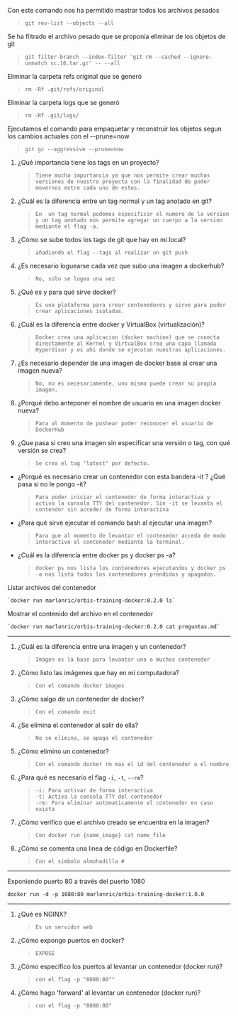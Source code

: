 Con este comando nos ha permitido mastrar todos los archivos pesados
> `git rev-list --objects --all ` 

Se ha filtrado el archivo pesado que se proponia eliminar de los objetos de git
> `git filter-branch --index-filter 'git rm --cached --ignore-unmatch sc.16.tar.gz' -- --all`

Eliminar la carpeta refs original que se generó
> `rm -Rf .git/refs/original`

Eliminar la carpeta logs que se generó
> `rm -Rf .git/logs/`

Ejecutamos el comando para empaquetar y reconstruir los objetos segun los cambios actuales con el --prune=now
> `git gc --aggressive --prune=now`


1. ¿Qué importancia tiene los tags en un proyecto?
    > `Tiene mucha importancia ya que nos permite crear muchas versiones de nuestro proyecto con la finalidad de poder movernos entre cada uno de estos.`  

2. ¿Cuál es la diferencia entre un tag normal y un tag anotado en git?
    > `En  un tag normal podemos especificar el numero de la version y un tag anotado nos permite agregar un cuerpo a la version mediante el flag -a.`

3. ¿Cómo se sube todos los tags de git que hay en mi local?
    > `añadiendo el flag --tags al realizar un git push`

4. ¿Es necesario loguearse cada vez que subo una imagen a dockerhub?
    > `No, solo se logea una vez`

5. ¿Qué es y para qué sirve docker?
    > `Es una plataforma para crear contenedores y sirve para poder crear aplicaciones isoladas.`

6. ¿Cuál es la diferencia entre docker y VirtualBox (virtualización)?
    > `Docker crea una aplicacion (docker machine) que se conecta directamente al Kernel y VirtualBox crea una capa llamada HyperVisor y es ahi donde se ejecutan nuestras aplicaciones.`  

7. ¿Es necesario depender de una imagen de docker base al crear una imagen nueva?
    > `No, no es necesariamente, uno mismo puede crear su propia imagen.`

8. ¿Porqué debo anteponer el nombre de usuario en una imagen docker nueva?
    > `Para al momento de pushear poder reconocer el usuario de DockerHub`

9. ¿Que pasa si creo una imagen sin especificar una versión o tag, con qué versión se crea?
    > `Se crea el tag "latest" por defecto.`
    
    
 
- ¿Porqué es necesario crear un contenedor con esta bandera -it ? ¿Qué pasa si no le pongo -it?
    > `Para poder iniciar el contenedor de forma interactiva y activa la consola TTY del contenedor. Sin -it se levanta el contendor sin acceder de forma interactiva`
- ¿Para qué sirve ejecutar el comando bash al ejecutar una imagen?
    > `Para que al momento de levantar el contenedor acceda de modo interactivo al contenedor mediante la terminal.`

 
- ¿Cuál es la diferencia entre docker ps y docker ps -a?
    > `docker ps nos lista los contenedores ejecutandos y docker ps -a nos lista todos los contenedores prendidos y apagados.`


Listar archivos del contenedor

    `docker run marlonric/orbis-training-docker:0.2.0 ls`

Mostrar el contenido del archivo en el contenedor

    `docker run marlonric/orbis-training-docker:0.2.0 cat preguntas.md` 

---

1. ¿Cuál es la diferencia entre una imagen y un contenedor?
    > `Imagen es la base para levantar uno o muchos contenedor`
2. ¿Cómo listo las imágenes que hay en mi computadora?
    > `Con el comando docker images`
3. ¿Cómo salgo de un contenedor de docker?
    > `Con el comando exit`
4. ¿Se elimina el contenedor al salir de ella?
    > `No se elimina, se apaga el contenedor`
5. ¿Cómo elimino un contenedor?
    > `Con el comando docker rm mas el id del contenedor o el nombre`
6. ¿Para qué es necesario el flag `-i`, `-t`, `--rm`?
    > `-i: Para activar de forma interactiva`
    <br> `-t: Activa la consola TTY del contenedor`
    <br> `-rm: Para eliminar automaticamente el contenedor en caso exista`
7. ¿Cómo verifico que el archivo creado se encuentra en la imagen?
    > `Con docker run {name_image} cat name_file`
8. ¿Cómo se comenta una linea de código en Dockerfile?
    > `Con el simbolo almohadilla #`
    
---
Exponiendo puerto 80 a través del puerto 1080
    
    docker run -d -p 1080:80 marlonric/orbis-training-docker:1.0.0

---
    
1. ¿Qué es NGINX?
    > `Es un servidor web`
2. ¿Cómo expongo puertos en docker?
    > `EXPOSE`
3. ¿Cómo especifico los puertos al levantar un contenedor (docker run)?
    > `con el flag -p "8080:80""`
4. ¿Cómo hago 'forward' al levantar un contenedor (docker run)?
    > `con el flag -p "8080:80"`